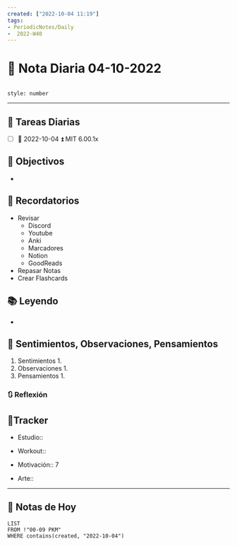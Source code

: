```yaml
---
created: ["2022-10-04 11:19"]
tags:
- PeriodicNotes/Daily
-  2022-W40
---
```


# 📅 Nota Diaria  04-10-2022
```toc

style: number

```

---
## 🔷 Tareas Diarias
- [ ] 📅 2022-10-04 ⏫ MIT 6.00.1x

## 🎯 Objectivos
- 
## 📕 Recordatorios
- Revisar
	- Discord
	- Youtube
	- Anki
	- Marcadores
	- Notion
	- GoodReads
- Repasar Notas
- Crear Flashcards

## 📚 Leyendo
- 
## 💬 Sentimientos, Observaciones, Pensamientos 
1. Sentimientos
	1. 
2. Observaciones
	1. 
3. Pensamientos
	1. 
### 🔃 Reflexión

## 🔷Tracker

- Estudio::

- Workout::

- Motivación:: 7

- Arte::
---

## 📅 Notas de Hoy
```dataview
LIST 
FROM !"00-09 PKM" 
WHERE contains(created, "2022-10-04")
```